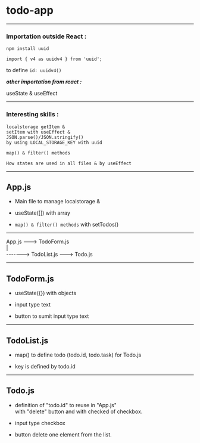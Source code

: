 # todo-app

---

### Importation outside React :

`npm install uuid`

`import { v4 as uuidv4 } from 'uuid';`

to define `id: uuidv4()`


***other importation from react :***

useState & useEffect

---

### Interesting skills :

```
localstorage getItem &
setItem with useEffect &
JSON.parse()/JSON.stringify()
by using LOCAL_STORAGE_KEY with uuid
```

`map() & filter() methods`

`How states are used in all files & by useEffect`

---

## App.js

* Main file to manage localstorage &

* useState([]) with array

* `map() & filter() methods` with setTodos()

---------------------------------------

App.js ---> TodoForm.js\
   |\
   -------> TodoList.js ---> Todo.js  

---------------------------------------

## TodoForm.js

* useState({}) with objects

* input type text

* button to sumit input type text

---

## TodoList.js

* map() to define todo (todo.id, todo.task) for Todo.js

* key is defined by todo.id

---

## Todo.js

* definition of "todo.id" to reuse in "App.js" \
with "delete" button and with checked of checkbox.

* input type checkbox 

* button delete one element from the list.
